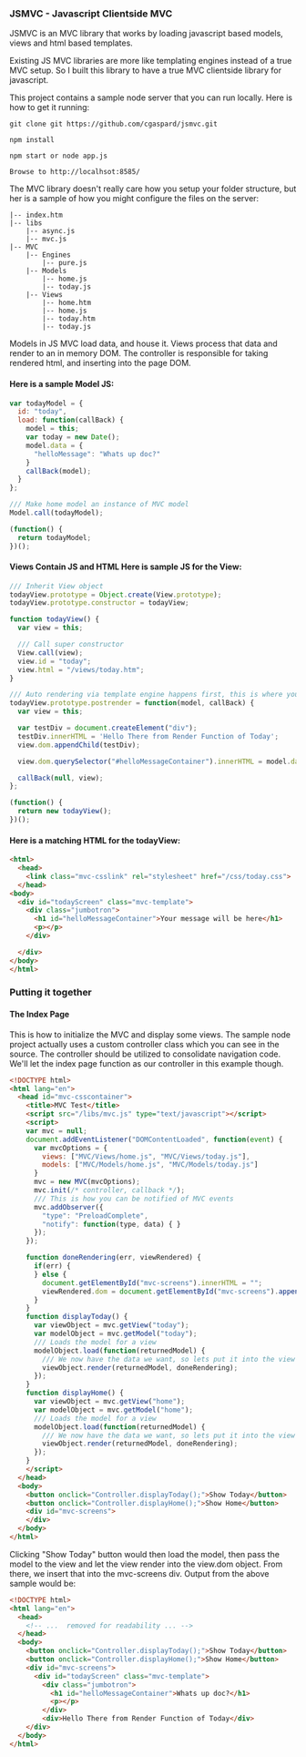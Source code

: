### JSMVC - Javascript Clientside MVC

JSMVC is an MVC library that works by loading javascript based models, views and html based templates.

Existing JS MVC libraries are more like templating engines instead of a true MVC setup.  So I built this library to have a true MVC clientside library for javascript.

This project contains a sample node server that you can run locally.  Here is how to get it running:

```
git clone git https://github.com/cgaspard/jsmvc.git

npm install

npm start or node app.js

Browse to http://localhsot:8585/
```

The MVC library doesn't really care how you setup your folder structure, but her is a sample of how you might configure the files on the server:

```
|-- index.htm
|-- libs
    |-- async.js
    |-- mvc.js
|-- MVC
    |-- Engines
        |-- pure.js
    |-- Models
        |-- home.js
        |-- today.js
    |-- Views
        |-- home.htm
        |-- home.js
        |-- today.htm
        |-- today.js
```

Models in JS MVC load data, and house it.  Views process that data and render to an in memory DOM.   The controller is responsible for taking rendered html, and inserting into the page DOM.

#### Here is a sample Model JS:
``` Javascript
var todayModel = {
  id: "today",
  load: function(callBack) {
    model = this;
    var today = new Date();
    model.data = {
      "helloMessage": "Whats up doc?"
    }
    callBack(model);
  }
};

/// Make home model an instance of MVC model
Model.call(todayModel);

(function() {
  return todayModel;
})();
```

#### Views Contain JS and HTML  Here is sample JS for the View:
``` Javascript
/// Inherit View object
todayView.prototype = Object.create(View.prototype);
todayView.prototype.constructor = todayView;

function todayView() {
  var view = this;

  /// Call super constructor
  View.call(view);
  view.id = "today";
  view.html = "/views/today.htm";
}

/// Auto rendering via template engine happens first, this is where you can do stuff after that
todayView.prototype.postrender = function(model, callBack) {
  var view = this;

  var testDiv = document.createElement("div");
  testDiv.innerHTML = 'Hello There from Render Function of Today';
  view.dom.appendChild(testDiv);

  view.dom.querySelector("#helloMessageContainer").innerHTML = model.data.helloMessage;

  callBack(null, view);
};

(function() {
  return new todayView();
})();
```
#### Here is a matching HTML for the todayView:
``` html
<html>
  <head>
    <link class="mvc-csslink" rel="stylesheet" href="/css/today.css">
  </head>
<body>
  <div id="todayScreen" class="mvc-template">
    <div class="jumbotron">
      <h1 id="helloMessageContainer">Your message will be here</h1>
      <p></p>
    </div>

  </div>
</body>
</html>
```

### Putting it together

#### The Index Page

This is how to initialize the MVC and display some views.  The sample node project actually uses a custom controller class which you can see in the source.  The controller should be utilized to consolidate navigation code.   We'll let the index page function as our controller in this example though.
``` html
<!DOCTYPE html>
<html lang="en">
  <head id="mvc-csscontainer">
    <title>MVC Test</title>
    <script src="/libs/mvc.js" type="text/javascript"></script>
    <script>
    var mvc = null;
    document.addEventListener("DOMContentLoaded", function(event) {
      var mvcOptions = {
        views: ["MVC/Views/home.js", "MVC/Views/today.js"],
        models: ["MVC/Models/home.js", "MVC/Models/today.js"]
      }
      mvc = new MVC(mvcOptions);
      mvc.init(/* controller, callback */);
      /// This is how you can be notified of MVC events
      mvc.addObserver({
        "type": "PreloadComplete",
        "notify": function(type, data) { }
      });
    });

    function doneRendering(err, viewRendered) {
      if(err) {
      } else {
        document.getElementById("mvc-screens").innerHTML = "";
        viewRendered.dom = document.getElementById("mvc-screens").appendChild(viewRendered.dom);
      }
    }
    function displayToday() {
      var viewObject = mvc.getView("today");
      var modelObject = mvc.getModel("today");
      /// Loads the model for a view
      modelObject.load(function(returnedModel) {
        /// We now have the data we want, so lets put it into the view
        viewObject.render(returnedModel, doneRendering);
      });
    }
    function displayHome() {
      var viewObject = mvc.getView("home");
      var modelObject = mvc.getModel("home");
      /// Loads the model for a view
      modelObject.load(function(returnedModel) {
        /// We now have the data we want, so lets put it into the view
        viewObject.render(returnedModel, doneRendering);
      });
    }
    </script>
  </head>
  <body>
    <button onclick="Controller.displayToday();">Show Today</button>
    <button onclick="Controller.displayHome();">Show Home</button>
    <div id="mvc-screens">
    </div>
  </body>
</html>
```

Clicking "Show Today" button would then load the model, then pass the model to the view and let the view render into the view.dom object.   From there, we insert that into the mvc-screens div.   Output from the above sample would be:

``` html
<!DOCTYPE html>
<html lang="en">
  <head>
    <!-- ...  removed for readability ... -->
  </head>
  <body>
    <button onclick="Controller.displayToday();">Show Today</button>
    <button onclick="Controller.displayHome();">Show Home</button>
    <div id="mvc-screens">
      <div id="todayScreen" class="mvc-template">
        <div class="jumbotron">
          <h1 id="helloMessageContainer">Whats up doc?</h1>
          <p></p>
        </div>
        <div>Hello There from Render Function of Today</div>     
    </div>
  </body>
</html>
```
